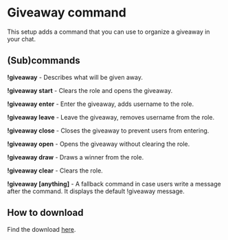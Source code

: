 # Giveaway command

This setup adds a command that you can use to organize a giveaway in your chat.

## (Sub)commands

**!giveaway** - Describes what will be given away.

**!giveaway start** - Clears the role and opens the giveaway.

**!giveaway enter** - Enter the giveaway, adds username to the role.

**!giveaway leave** - Leave the giveaway, removes username from the role.

**!giveaway close** - Closes the giveaway to prevent users from entering.

**!giveaway open** - Opens the giveaway without clearing the role.

**!giveaway draw** - Draws a winner from the role.

**!giveaway clear** - Clears the role.

**!giveaway [anything]** - A fallback command in case users write a message after the command. It displays the default !giveaway message.

## How to download
Find the download [here](https://github.com/CaveMobster/firebot-setup-giveaway-command/releases).

